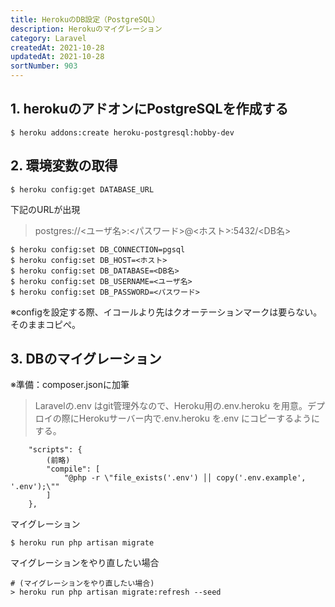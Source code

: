 ```yaml
---
title: HerokuのDB設定（PostgreSQL）
description: Herokuのマイグレーション
category: Laravel
createdAt: 2021-10-28
updatedAt: 2021-10-28
sortNumber: 903
---
```


## 1. herokuのアドオンにPostgreSQLを作成する
```
$ heroku addons:create heroku-postgresql:hobby-dev
```

## 2. 環境変数の取得
```
$ heroku config:get DATABASE_URL
```
下記のURLが出現
> postgres://<ユーザ名>:<パスワード>@<ホスト>:5432/<DB名>
```
$ heroku config:set DB_CONNECTION=pgsql
$ heroku config:set DB_HOST=<ホスト>
$ heroku config:set DB_DATABASE=<DB名>
$ heroku config:set DB_USERNAME=<ユーザ名>
$ heroku config:set DB_PASSWORD=<パスワード>
```
※configを設定する際、イコールより先はクオーテーションマークは要らない。そのままコピぺ。

## 3. DBのマイグレーション
※準備：composer.jsonに加筆
> Laravelの.env はgit管理外なので、Heroku用の.env.heroku を用意。デプロイの際にHerokuサーバー内で.env.heroku を.env にコピーするようにする。
```
    "scripts": {
        (前略)
        "compile": [
            "@php -r \"file_exists('.env') ││ copy('.env.example', '.env');\""
        ]
    },
```
マイグレーション
```
$ heroku run php artisan migrate
```

マイグレーションをやり直したい場合
```
# (マイグレーションをやり直したい場合)
> heroku run php artisan migrate:refresh --seed
```
